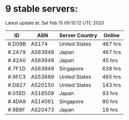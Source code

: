 # 9 stable servers:

Latest update at: Sat Feb 15 09:10:12 UTC 2020

| ID | ASN | Server Country | Online |
| -- | --- | -------------- | ------ |
| #.D09B | AS174 | United States | 467 hrs |
| #.2A79 | AS63949 | Japan | 467 hrs |
| #.42A0 | AS63949 | Japan | 45 hrs |
| #.7F1D | AS63949 | Singapore | 638 hrs |
| #.9FC3 | AS53889 | United States | 485 hrs |
| #.D827 | AS20150 | United States | 143 hrs |
| #.05ED | AS16509 | Japan | 93 hrs |
| #.4DA9 | AS14061 | Singapore | 90 hrs |
| #.9B8F | AS20473 | Japan | 19 hrs |

